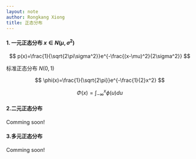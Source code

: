 ```yaml
---
layout: note
author: Rongkang Xiong
title: 正态分布
---
```


#### 1. **一元正态分布 $x\in N(\mu,\sigma^2)$**

$$
p(x)=\frac{1}{\sqrt{2\pi\sigma^2}}e^{-\frac{(x-\mu)^2}{2\sigma^2}}
$$

标准正态分布 $N(0,1)$

$$
\phi(x)=\frac{1}{\sqrt{2\pi}}e^{-\frac{1}{2}x^2}
$$ 

$$
\Phi(x)=\int_{-\infty}^{x}\phi(u)du
$$


#### **2.二元正态分布**

Comming soon!

#### **3.多元正态分布**

Comming soon!
